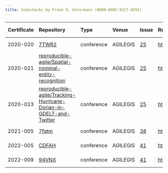 ```yaml
---
title: Codechecks by Frank O. Ostermann (0000-0002-9317-8291)
---
```



|Certificate |Repository                                                        |Type       |Venue    |Issue |Report                                |Check date |
|:-------|:--------------------------------|:------------------|:------------------|:---|:--------------------------|:----------|
|2020-020    |[7TWR2](https://osf.io/7TWR2)                                     |conference |AGILEGIS |[25](https://github.com/codecheckers/register/issues/25)|https://doi.org/10.17605/OSF.IO/7TWR2 |2020-07-13 |
|2020-021    |[reproducible-agile/Spatial-nominal-entity-recognition](https://github.com/reproducible-agile/Spatial-nominal-entity-recognition)|conference |AGILEGIS |[25](https://github.com/codecheckers/register/issues/25)|https://doi.org/10.17605/OSF.IO/SUWPJ |2020-07-13 |
|2020-023    |[reproducible-agile/Tracking-Hurricane-Dorian-in-GDELT-and-Twitter](https://github.com/reproducible-agile/Tracking-Hurricane-Dorian-in-GDELT-and-Twitter)|conference |AGILEGIS |[25](https://github.com/codecheckers/register/issues/25)|https://doi.org/10.17605/OSF.IO/XS5YR |2020-07-13 |
|2021-005    |[7fqtm](https://osf.io/7fqtm)                                     |conference |AGILEGIS |[38](https://github.com/codecheckers/register/issues/38)|https://doi.org/10.17605/osf.io/7fqtm |2021-06-10 |
|2022-005    |[CDFAH](https://osf.io/CDFAH)                                     |conference |AGILEGIS |[41](https://github.com/codecheckers/register/issues/41)|https://doi.org/10.17605/osf.io/cdfah |2022-07-09 |
|2022-009    |[94VNX](https://osf.io/94VNX)                                     |conference |AGILEGIS |[41](https://github.com/codecheckers/register/issues/41)|https://doi.org/10.17605/osf.io/94vnx |2022-07-09 |
